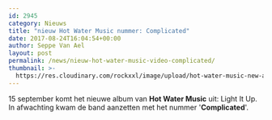 ```yaml
---
id: 2945
category: Nieuws
title: "nieuw Hot Water Music nummer: Complicated"
date: 2017-08-24T16:04:54+00:00
author: Seppe Van Ael
layout: post
permalink: /news/nieuw-hot-water-music-video-complicated/
thumbnail: >-
  https://res.cloudinary.com/rockxxl/image/upload/hot-water-music-new-album-2017.jpg
---
```

15 september komt het nieuwe album van **Hot Water Music** uit: Light It Up. In afwachting kwam de band aanzetten met het nummer '**Complicated**'.
